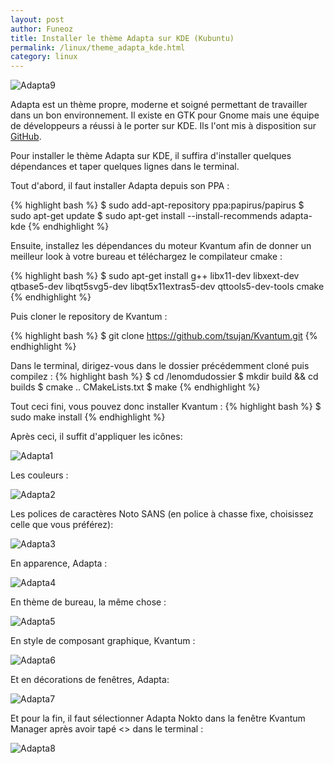 ```yaml
---
layout: post
author: Funeoz
title: Installer le thème Adapta sur KDE (Kubuntu)
permalink: /linux/theme_adapta_kde.html
category: linux
---
```


![Adapta9](/assets/2018-10-08/image9adapta.png) 


Adapta est un thème propre, moderne et soigné permettant de travailler dans un bon environnement. Il existe en GTK pour Gnome mais une équipe de développeurs a réussi à le porter sur KDE. Ils l'ont mis à disposition sur [GitHub](https://github.com/PapirusDevelopmentTeam/adapta-kde).

Pour installer le thème Adapta sur KDE, il suffira d'installer quelques dépendances et taper quelques lignes dans le terminal.

Tout d'abord, il faut installer Adapta depuis son PPA : 

{% highlight bash %}
$ sudo add-apt-repository ppa:papirus/papirus
$ sudo apt-get update
$ sudo apt-get install --install-recommends adapta-kde
{% endhighlight %}

Ensuite, installez les dépendances du moteur Kvantum afin de donner un meilleur look à votre bureau et téléchargez le compilateur cmake :

{% highlight bash %}
$ sudo apt-get install g++ libx11-dev libxext-dev qtbase5-dev libqt5svg5-dev libqt5x11extras5-dev qttools5-dev-tools cmake
{% endhighlight %}

Puis cloner le repository de Kvantum :

{% highlight bash %}
$ git clone https://github.com/tsujan/Kvantum.git
{% endhighlight %}

Dans le terminal, dirigez-vous dans le dossier précédemment cloné puis compilez :
{% highlight bash %}
$ cd /lenomdudossier
$ mkdir build && cd builds
$ cmake .. CMakeLists.txt
$ make
{% endhighlight %}

Tout ceci fini, vous pouvez donc installer Kvantum :
{% highlight bash %}
$ sudo make install
{% endhighlight %}

Après ceci, il suffit d'appliquer les icônes:

![Adapta1](/assets/2018-10-08/image1adapta.png) 

Les couleurs :

![Adapta2](/assets/2018-10-08/image2adapta.png) 

Les polices de caractères Noto SANS (en police à chasse fixe, choisissez celle que vous préférez):

![Adapta3](/assets/2018-10-08/image3adapta.png) 

En apparence, Adapta :

![Adapta4](/assets/2018-10-08/image4adapta.png) 

En thème de bureau, la même chose :

![Adapta5](/assets/2018-10-08/image5adapta.png) 

En style de composant graphique, Kvantum :

![Adapta6](/assets/2018-10-08/image6adapta.png) 

Et en décorations de fenêtres, Adapta:

![Adapta7](/assets/2018-10-08/image7adapta.png) 

Et pour la fin, il faut sélectionner Adapta Nokto dans la fenêtre Kvantum Manager après avoir tapé <<kvantummanager>> dans le terminal :

![Adapta8](/assets/2018-10-08/image8adapta.png) 










